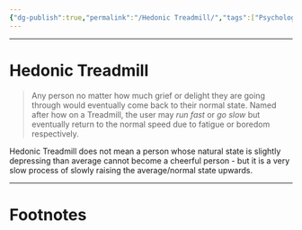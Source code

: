 ```yaml
---
{"dg-publish":true,"permalink":"/Hedonic Treadmill/","tags":["Psychology"]}
---
```



---
# Hedonic Treadmill
> Any person no matter how much grief or delight they are going through would eventually come back to their normal state. 
> Named after how on a Treadmill, the user may *run fast* or *go slow* but eventually return to the normal speed due to fatigue or boredom respectively.

Hedonic Treadmill does not mean a person whose natural state is slightly depressing than average cannot become a cheerful person - but it is a very slow process of slowly raising the average/normal state upwards.

---
# Footnotes